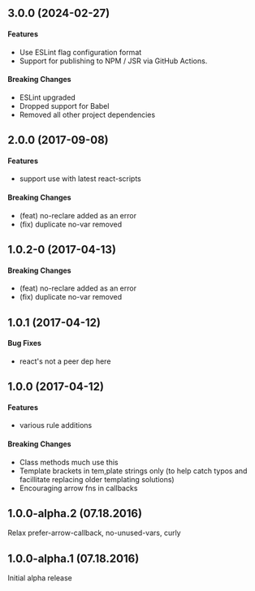<a name="3.0.0"></a>
## 3.0.0 (2024-02-27)

#### Features

* Use ESLint flag configuration format
* Support for publishing to NPM / JSR via GitHub Actions.

#### Breaking Changes

* ESLint upgraded
* Dropped support for Babel
* Removed all other project dependencies

<a name="2.0.0"></a>
## 2.0.0 (2017-09-08)

#### Features

* support use with latest react-scripts

#### Breaking Changes

* (feat) no-reclare added as an error
* (fix) duplicate no-var removed

<a name="1.0.2-0"></a>
## 1.0.2-0 (2017-04-13)

#### Breaking Changes

* (feat) no-reclare added as an error
* (fix) duplicate no-var removed

<a name="1.0.1"></a>
## 1.0.1 (2017-04-12)

#### Bug Fixes

* react's not a peer dep here

<a name="1.0.0"></a>
## 1.0.0 (2017-04-12)

#### Features

* various rule additions

#### Breaking Changes

* Class methods much use this
* Template brackets in tem,plate strings only
  (to help catch typos and facillitate replacing
   older templating solutions)
* Encouraging arrow fns in callbacks

## 1.0.0-alpha.2 (07.18.2016)

Relax prefer-arrow-callback, no-unused-vars, curly

## 1.0.0-alpha.1 (07.18.2016)

Initial alpha release
